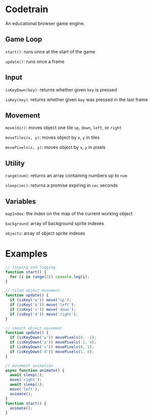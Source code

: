 # Codetrain

An educational browser game engine.

## Game Loop

`start()`: runs once at the start of the game

`update()`: runs once a frame

## Input

`isKeyDown(key)`: returns whether given `key` is pressed

`isKey(key)`: returns whether given `key` was pressed in the last frame

## Movement

`move(dir)`: moves object one tile `up`, `down`, `left`, or `right`

`moveTiles(x, y)`: moves object by `x`, `y` in tiles

`movePixels(x, y)`: moves object by `x`, `y` in pixels

## Utility

`range(num)`: returns an array containing numbers up to `num`

`sleep(sec)`: returns a promise expiring in `sec` seconds

## Variables

`mapIndex`: the index on the map of the current working object

`background`: array of background sprite indexes

`objects`: array of object sprite indexes

# Examples

```js
// looping and logging
function start() {
  for (i in range(3)) console.log(i);
}
```

```js
// tiled object movement
function update() {
  if (isKey('w')) move('up');
  if (isKey('a')) move('left');
  if (isKey('s')) move('down');
  if (isKey('d')) move('right');
}
```

```js
// smooth object movement
function update() {
  if (isKeyDown('w')) movePixels(0, -1);
  if (isKeyDown('a')) movePixels(-1, 0);
  if (isKeyDown('s')) movePixels(0, 1);
  if (isKeyDown('d')) movePixels(1, 0);
}
```

```js
// movement animation
async function animate() {
  await sleep(1);
  move('right');
  await sleep(1);
  move('left');
  animate();
}
function start() {
  animate();
}
```
